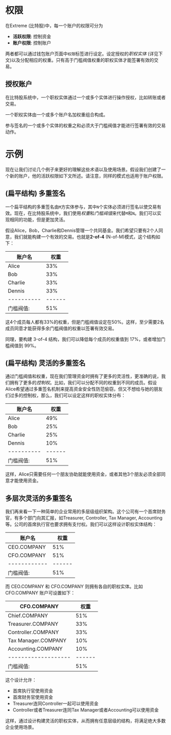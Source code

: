 # 权限

在Extreme (比特股)中，每一个账户的权限可分为

* **活跃权限**: 控制资金
* **账户权限**: 控制账户

两者都可以通过钱包账户页面中`权限`标签进行设定。设定授权的*职权实体* (详见下文)以及分配相应的权重。只有高于门槛阀值权重的职权实体才能签署有效的交易。

## 授权账户

在比特股系统中，一个职权实体通过一个或多个实体进行操作授权，比如转账或者交易。

一个职权实体由一个或多个账户名加权重组合构成。

参与签名的一个或多个实体的权重之和必须大于门槛阀值才能进行签署有效的交易动作。

# 示例

现在让我们讨论几个例子来更好的理解这些术语以及使用场景。假设我们创建了一个新的账户，他的活跃权限如下文所述。请注意，同样的模式也适用于账户权限。

## (扁平结构) 多重签名

一个扁平结构的多重签名由`M`方实体参与，其中`N`个实体必须进行签名以使交易有效。现在，在比特股系统中，我们使用*权重*和*门槛阀值*来代替`M`和`N`。我们可以实现相同的功能，但是更加灵活。

假设Alice，Bob，Charlie和Dennis管理一个共同基金。我们希望只要有2个人同意，我们就能构建一个有效的交易。也就是**2-of-4** (N-of-M)模式，这个结构如下：

| 账户名      | 权重    | 
| ---------- | ------ | 
| Alice      | 33%    | 
| Bob        | 33%    | 
| Charlie    | 33%    | 
| Dennis     | 33%    | 
| ---------- | ------ | 
| 门槛阀值: | 51%    | 

这4个成员每人都有33%的权重，但是门槛阀值设定在50%。这样，至少需要2名成员同意才能获得多余门槛阀值的权重以签署有效交易。

同理，要构建 3-of-4 结构，我们可以降低每个成员的权重值到 17%，或者增加门槛阀值到 99%。

## (扁平结构) 灵活的多重签名

通过门槛阀值和权重，现在我们管理资金时拥有了更多的灵活性，更准确的说，我们拥有了更多的*控制权*。比如，我们可以分配不同的权重到不同的成员。假设Alice希望通过多重签名机制来提高资金安全性防范偷窃，但又不想给与她的朋友们过多的控制权，那么，我们可以设定这样的职权实体分布：

| 账户名    | 权重 | 
| ---------- | ------ | 
| Alice      | 49%    |
| Bob        | 25%    |
| Charlie    | 25%    |
| Dennis     | 10%    |
| ---------- | ------ | 
| 门槛阀值: | 51%    |

这样，Alice只需要任何一个朋友协助就能使用资金，或者其他3个朋友必须全部同意才能使用资金。

## 多层次灵活的多重签名

我们再来看一下一种简单的企业常用的多层级组织架构。这个公司有一个首席财务官，有多个部门向其汇报，如Treasurer, Controller, Tax Manager, 
Accounting等。公司的首席执行官也要求拥有支付权。我们可以这样设计职权实体结构：

| 账户名          | 权重 | 
| ------------   | ------ | 
| CEO.COMPANY    | 51%    |
| CFO.COMPANY    | 51%    |
| ------------   | ------ | 
| 门槛阀值:       | 51%    |


而 CEO.COMPANY 和 CFO.COMPANY 则拥有各自的职权实体。比如 CFO.COMPANY 账户可设置如下：

| CFO.COMPANY         | 权重 |
| ------------------- | ------ |
| Chief.COMPANY       | 51%    |
| Treasurer.COMPANY   | 33%    |
| Controller.COMPANY  | 33%    |
| Tax Manager.COMPANY | 10%    |
| Accounting.COMPANY  | 10%    |
| ------------------- | ------ |
| 门槛阀值:          | 51%    |

这个设计允许：

* 首席执行官使用资金
* 首席财务官使用资金
* Treasurer连同Controller一起可以使用资金
* Controller或者Treasurer连同Tax Manager或者Accounting可以使用资金

这样，通过设计构建灵活的职权实体，从而拥有任意层级的结构，将满足绝大多数企业使用场景。